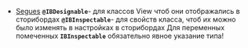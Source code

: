 - [Segues](UIKit%20InterfaceBuilder/Segues.md)
**`@IBDesignable`**- для классов View чтоб они отображались в сторибордах
**`@IBInspectable`**- для свойств класса, чтоб их можно было изменять в настройках в сторибордах
Для переменных помеченных **`IBInspectable`** обязательно явное указание типа!
